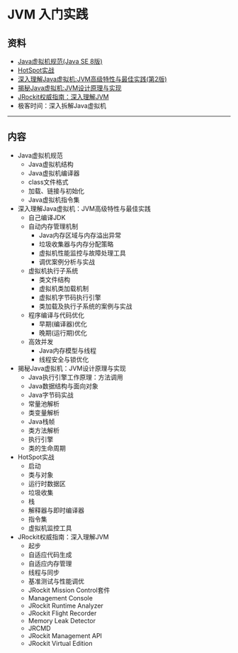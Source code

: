 #   JVM 入门实践

##  资料
-   [Java虚拟机规范(Java SE 8版)](jvmB/README.md)
-   [HotSpot实战](jvmC/README.md)
-   [深入理解Java虚拟机:JVM高级特性与最佳实践(第2版)](jvmA/README.md)
-   [揭秘Java虚拟机:JVM设计原理与实现](jvmD/README.md)
-   [JRockit权威指南：深入理解JVM](jvmE/README.md)
-   极客时间：深入拆解Java虚拟机

----

##  内容
-   Java虚拟机规范
    -   Java虚拟机结构
    -   Java虚拟机编译器
    -   class文件格式
    -   加载、链接与初始化
    -   Java虚拟机指令集
-   深入理解Java虚拟机：JVM高级特性与最佳实践
    -   自己编译JDK
    -   自动内存管理机制
        -   Java内存区域与内存溢出异常
        -   垃圾收集器与内存分配策略
        -   虚拟机性能监控与故障处理工具
        -   调优案例分析与实战
    -   虚拟机执行子系统
        -   类文件结构
        -   虚拟机类加载机制
        -   虚拟机字节码执行引擎
        -   类加载及执行子系统的案例与实战
    -   程序编译与代码优化
        -   早期(编译器)优化
        -   晚期(运行期)优化
    -   高效并发
        -   Java内存模型与线程
        -   线程安全与锁优化
-   揭秘Java虚拟机：JVM设计原理与实现
    -   Java执行引擎工作原理：方法调用
    -   Java数据结构与面向对象
    -   Java字节码实战
    -   常量池解析
    -   类变量解析
    -   Java栈帧
    -   类方法解析
    -   执行引擎
    -   类的生命周期
-   HotSpot实战
    -   启动
    -   类与对象
    -   运行时数据区
    -   垃圾收集
    -   栈
    -   解释器与即时编译器
    -   指令集
    -   虚拟机监控工具
-   JRockit权威指南：深入理解JVM
    -   起步
    -   自适应代码生成
    -   自适应内存管理
    -   线程与同步
    -   基准测试与性能调优
    -   JRockit Mission Control套件
    -   Management Console
    -   JRockit Runtime Analyzer
    -   JRockit Flight Recorder
    -   Memory Leak Detector
    -   JRCMD
    -   JRockit Management API
    -   JRockit Virtual Edition

